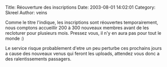 Title: Réouverture des inscriptions
Date: 2003-08-01 14:02:01
Category: Skreel
Author: veins

Comme le titre l'indique, les inscriptions sont réouvertes temporairement, nous comptons accueillir 200 à 300 nouveaux membres avant de les recloturer pour plusieurs mois. Pressez vous, il n'y en aura pas pour tout le monde :)

Le service risque probablement d'etre un peu perturbe ces prochains jours a cause des nouveaux venus qui feront les uploads, attendez vous donc a des ralentissements passagers.